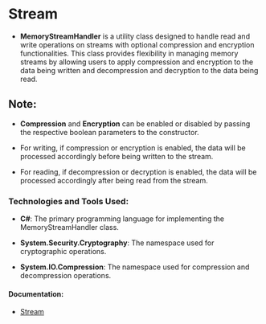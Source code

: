 # Stream

  - **MemoryStreamHandler** is a utility class designed to handle read and write operations on streams with optional compression and encryption functionalities. This class provides flexibility in managing memory streams by allowing users to apply compression and encryption to the data being written and decompression and decryption to the data being read.

## Note:

  - **Compression** and **Encryption** can be enabled or disabled by passing the respective boolean parameters to the constructor.
    
  - For writing, if compression or encryption is enabled, the data will be processed accordingly before being written to the stream.
    
  - For reading, if decompression or decryption is enabled, the data will be processed accordingly after being read from the stream.

### Technologies and Tools Used:

  - **C#**: The primary programming language for implementing the MemoryStreamHandler class.
    
  - **System.Security.Cryptography**: The namespace used for cryptographic operations.
    
  - **System.IO.Compression**: The namespace used for compression and decompression operations.

#### Documentation:

- [Stream](https://learn.microsoft.com/en-us/dotnet/api/system.io.stream?view=net-8.0)

